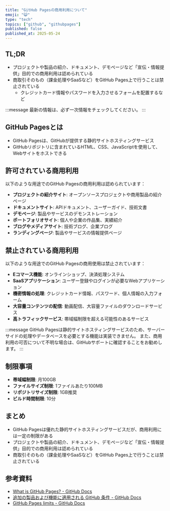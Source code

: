 ```yaml
---
title: "GitHub Pagesの商用利用について"
emoji: "😺"
type: "tech"
topics: ["github", "githubpages"]
published: false
published_at: 2025-05-24
---
```


## TL;DR

- プロジェクトや製品の紹介、ドキュメント、デモページなど「宣伝・情報提供」目的での商用利用は認められている
- 商取引そのもの（課金処理やSaaSなど）をGitHub Pages上で行うことは禁止されている
  - クレジットカード情報やパスワードを入力させるフォームを配置するなど

:::message
最新の情報は、必ず一次情報をチェックしてください。
:::

## GitHub Pagesとは

- GitHub Pagesは、GitHubが提供する静的サイトホスティングサービス
- GitHubリポジトリに含まれているHTML、CSS、JavaScriptを使用して、Webサイトをホストできる

## 許可されている商用利用

以下のような用途でのGitHub Pagesの商用利用は認められています：

- **プロジェクトの紹介サイト**: オープンソースプロジェクトや商用製品の紹介ページ
- **ドキュメントサイト**: APIドキュメント、ユーザーガイド、技術文書
- **デモページ**: 製品やサービスのデモンストレーション
- **ポートフォリオサイト**: 個人や企業の作品集、実績紹介
- **ブログやメディアサイト**: 技術ブログ、企業ブログ
- **ランディングページ**: 製品やサービスの情報提供ページ

## 禁止されている商用利用

以下のような用途でのGitHub Pagesの商用使用は禁止されています：

- **Eコマース機能**: オンラインショップ、決済処理システム
- **SaaSアプリケーション**: ユーザー登録やログインが必要なWebアプリケーション
- **機密情報の処理**: クレジットカード情報、パスワード、個人情報の入力フォーム
- **大容量コンテンツの配信**: 動画配信、大容量ファイルのダウンロードサービス
- **高トラフィックサービス**: 帯域幅制限を超える可能性のあるサービス

:::message
GitHub Pagesは静的サイトホスティングサービスのため、サーバーサイドの処理やデータベースを必要とする機能は実装できません。
また、商用利用の可否について不明な場合は、GitHubサポートに確認することをお勧めします。
:::

## 制限事項

- **帯域幅制限**: 月100GB
- **ファイルサイズ制限**: 1ファイルあたり100MB
- **リポジトリサイズ制限**: 1GB推奨
- **ビルド時間制限**: 10分

## まとめ

- GitHub Pagesは優れた静的サイトホスティングサービスだが、商用利用には一定の制限がある
- プロジェクトや製品の紹介、ドキュメント、デモページなど「宣伝・情報提供」目的での商用利用は認められている
- 商取引そのもの（課金処理やSaaSなど）をGitHub Pages上で行うことは禁止されている

## 参考資料

- [What is GitHub Pages? - GitHub Docs](https://docs.github.com/ja/pages/getting-started-with-github-pages/about-github-pages)
- [追加の製品および機能に適用される GitHub 条件 - GitHub Docs](https://docs.github.com/ja/site-policy/github-terms/github-terms-for-additional-products-and-features#pages)
- [GitHub Pages limits - GitHub Docs](https://docs.github.com/ja/pages/getting-started-with-github-pages/github-pages-limits)
